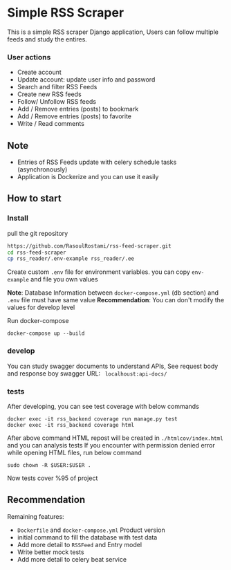 # Simple RSS Scraper

This is a simple RSS scraper Django application, Users can follow multiple feeds and study the entires. 

### User actions

- Create account
- Update account: update user info and password
- Search and filter RSS Feeds
- Create new RSS feeds
- Follow/ Unfollow RSS feeds
- Add / Remove entries (posts) to bookmark
- Add / Remove entries (posts) to favorite
- Write / Read comments

## Note

- Entries of RSS Feeds update with celery schedule tasks (asynchronously)
- Application is Dockerize and you can use it easily 

## How to start

### Install

pull the git repository

```bash
https://github.com/RasoulRostami/rss-feed-scraper.git
cd rss-feed-scraper
cp rss_reader/.env-example rss_reader/.ee
```

Create custom `.env` file for environment variables. you can copy `env-example` and file you own values

**Note**: Database Information between `docker-compose.yml` (db section)  and `.env` file must have same value
**Recommendation**: You can don't modify the values for develop level

Run docker-compose

```
docker-compose up --build
```

### develop

You can study swagger documents to understand APIs, See request body and response boy
swagger URL: ` localhoust:api-docs/`

### tests

After developing, you can see test coverage with below commands

```
docker exec -it rss_backend coverage run manage.py test
docker exec -it rss_backend coverage html
```

After above command HTML repost will be created in `./htmlcov/index.html` and you can analysis tests
If you encounter with permission denied error while opening HTML files, run below command

```
sudo chown -R $USER:$USER .
```

Now tests cover %95 of project

## Recommendation

Remaining features:

- `Dockerfile` and `docker-compose.yml` Product version
- initial command to fill the database with test data
- Add more detail to `RSSFeed` and Entry model
- Write better mock tests
- Add more detail to celery beat service

